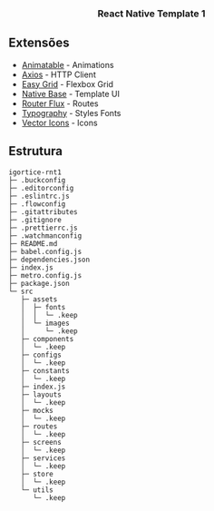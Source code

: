 <p align="center">
  <h3 align="center">React Native Template 1</h3>
</p>

## Extensões

- [Animatable](https://github.com/oblador/react-native-animatable) - Animations
- [Axios](https://github.com/axios/axios) - HTTP Client
- [Easy Grid](https://github.com/GeekyAnts/react-native-easy-grid) - Flexbox Grid
- [Native Base](https://github.com/GeekyAnts/NativeBase) - Template UI
- [Router Flux]([react-native-router-flux](https://github.com/aksonov/react-native-router-flux)) - Routes
- [Typography](https://github.com/hectahertz/react-native-typography) - Styles Fonts
- [Vector Icons](https://github.com/oblador/react-native-vector-icons) - Icons

## Estrutura
```
igortice-rnt1
├─ .buckconfig
├─ .editorconfig
├─ .eslintrc.js
├─ .flowconfig
├─ .gitattributes
├─ .gitignore
├─ .prettierrc.js
├─ .watchmanconfig
├─ README.md
├─ babel.config.js
├─ dependencies.json
├─ index.js
├─ metro.config.js
├─ package.json
└─ src
   ├─ assets
   │  ├─ fonts
   │  │  └─ .keep
   │  └─ images
   │     └─ .keep
   ├─ components
   │  └─ .keep
   ├─ configs
   │  └─ .keep
   ├─ constants
   │  └─ .keep
   ├─ index.js
   ├─ layouts
   │  └─ .keep
   ├─ mocks
   │  └─ .keep
   ├─ routes
   │  └─ .keep
   ├─ screens
   │  └─ .keep
   ├─ services
   │  └─ .keep
   ├─ store
   │  └─ .keep
   └─ utils
      └─ .keep

```
